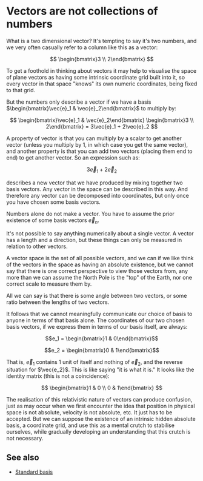 # Vectors are not collections of numbers

What is a two dimensional vector? It's tempting to say it's two numbers, and we very often casually refer to a column like this as a vector:

$$
\begin{bmatrix}3 \\ 2\end{bmatrix}
$$

To get a foothold in thinking about vectors it may help to visualise the space of plane vectors as having some intrinsic coordinate grid built into it, so every vector in that space "knows" its own numeric coordinates, being fixed to that grid.

But the numbers only describe a vector if we have a basis $\begin{bmatrix}\vec{e}_1 & \vec{e}_2\end{bmatrix}$ to multiply by:

$$
\begin{bmatrix}\vec{e}_1 & \vec{e}_2\end{bmatrix}
\begin{bmatrix}3 \\ 2\end{bmatrix}
= 3\vec{e}_1 + 2\vec{e}_2
$$

A property of vector is that you can multiply by a scalar to get another vector (unless you multiply by 1, in which case you get the same vector), and another property is that you can add two vectors (placing them end to end) to get another vector. So an expression such as:

$$3\vec{e}_1 + 2\vec{e}_2$$

describes a new vector that we have produced by mixing together two basis vectors. Any vector in the space can be described in this way. And therefore any vector can be decomposed into coordinates, but only once you have chosen some basis vectors.

Numbers alone do not make a vector. You have to assume the prior existence of some basis vectors $\vec{e}_n$.

It's not possible to say anything numerically about a single vector. A vector has a length and a direction, but these things can only be measured in relation to other vectors.

A vector space is the set of all possible vectors, and we can if we like think of the vectors in the space as having an absolute existence, but we cannot say that there is one correct perspective to view those vectors from, any more than we can assume the North Pole is the "top" of the Earth, nor one correct scale to measure them by.

All we can say is that there is some angle between two vectors, or some ratio between the lengths of two vectors.

It follows that we cannot meaningfully communicate our choice of basis to anyone in terms of that basis alone. The coordinates of our two chosen basis vectors, if we express them in terms of our basis itself, are always:

$$e_1 = \begin{bmatrix}1 & 0\end{bmatrix}$$

$$e_2 = \begin{bmatrix}0 & 1\end{bmatrix}$$

That is, $\vec{e}_1$ contains 1 unit of itself and nothing of $\vec{e}_2$, and the reverse situation for $\vec{e_2}$. This is like saying "it is what it is." It looks like the identity matrix (this is not a coincidence):

$$
\begin{bmatrix}1 & 0 \\ 0 & 1\end{bmatrix}
$$

The realisation of this relativistic nature of vectors can produce confusion, just as may occur when we first encounter the idea that position in physical space is not absolute, velocity is not absolute, etc. It just has to be accepted. But we can suppose the existence of an intrinsic hidden absolute basis, a coordinate grid, and use this as a mental crutch to stabilise ourselves, while gradually developing an understanding that this crutch is not necessary.

## See also

-   [Standard basis](https://en.wikipedia.org/wiki/Standard_basis)
